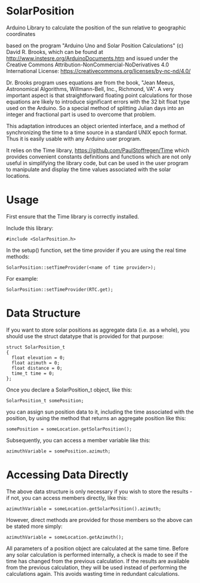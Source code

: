 # SolarPosition
Arduino Library to calculate the position of the sun relative to geographic coordinates

based on the program "Arduino Uno and Solar Position Calculations"
(c) David R. Brooks, which can be found at http://www.instesre.org/ArduinoDocuments.htm
and issued under the Creative Commons Attribution-NonCommercial-NoDerivatives 4.0 International License:
https://creativecommons.org/licenses/by-nc-nd/4.0/

Dr. Brooks program uses equations are from the book,
"Jean Meeus, Astronomical Algorithms, Willmann-Bell, Inc., Richmond, VA".
A very important aspect is that straightforward floating point calculations for those equations
are likely to introduce significant errors with the 32 bit float type used on the Arduino.
So a special method of splitting Julian days into an integer and fractional part is used
to overcome that problem.

This adaptation introduces an object oriented interface, and a method of synchronizing the time
to a time source in a standard UNIX epoch format. Thus it is easily usable with any Arduino user
program.

It relies on the Time library, https://github.com/PaulStoffregen/Time
which provides convenient constants definitions and functions
which are not only useful in simplifying the library code, but can be used in the user program
to manipulate and display the time values associated with the solar locations.

# Usage

First ensure that the Time library is correctly installed.

Include this library:

    #include <SolarPosition.h>

In the setup() function, set the time provider if you are using the real time methods:

    SolarPosition::setTimeProvider(<name of time provider>);

For example:

    SolarPosition::setTimeProvider(RTC.get);

# Data Structure

If you want to store solar positions as aggregate data (i.e. as a whole), you should use
the struct datatype that is provided for that purpose:

```
struct SolarPosition_t
{
  float elevation = 0;
  float azimuth = 0;
  float distance = 0;
  time_t time = 0;
};
```

Once you declare a SolarPosition_t object, like this:

    SolarPosition_t somePosition;
    
you can assign sun position data to it, including the time associated with the position,
by using the method that returns an aggregate position like this:

    somePosition = someLocation.getSolarPosition();

Subsequently, you can access a member variable like this:

    azimuthVariable = somePosition.azimuth;

# Accessing Data Directly

The above data structure is only necessary if you wish to store the results - if not, you can access members
directly, like this:

    azimuthVariable = someLocation.getSolarPosition().azimuth;

However, direct methods are provided for those members so the above can be stated more simply:

    azimuthVariable = someLocation.getAzimuth();

All parameters of a position object are calculated at the same time. 
Before any solar calculation is performed internally, a check is made to see if the time has changed from the
previous calculation. If the results are available from the previous calculation, they will be used instead
of performing the calculations again. This avoids wasting time in redundant calculations.


